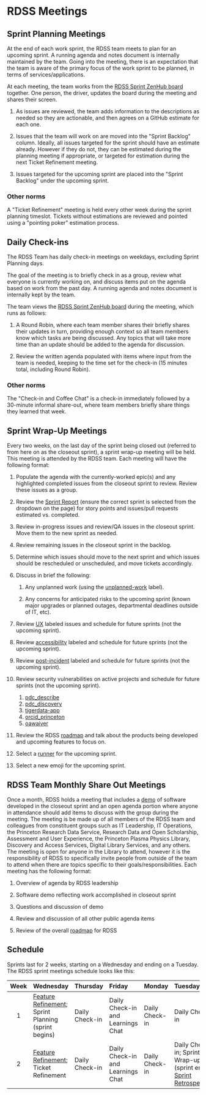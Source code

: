 # RDSS Meetings

## Sprint Planning Meetings

At the end of each work sprint, the RDSS team meets to plan for an upcoming sprint. A running agenda and notes document is internally maintained by the team. Going into the meeting, there is an expectation that the team is aware of the primary focus of the work sprint to be planned, in terms of services/applications.

At each meeting, the team works from the [RDSS Sprint ZenHub board](https://app.zenhub.com/workspaces/rdss-61a4f1a12a399b001730f65a/board) together. One person, the driver, updates the board during the meeting and shares their screen.

1. As issues are reviewed, the team adds information to the descriptions as needed so they are actionable, and then agrees on a GitHub estimate for each one.

2. Issues that the team will work on are moved into the "Sprint Backlog" column.  Ideally, all issues targeted for the sprint should have an estimate already.  However if they do not, they can be estimated during the planning meeting if appropriate, or targeted for estimation during the next Ticket Refinement meeting.

3. Issues targeted for the upcoming sprint are placed into the "Sprint Backlog" under the upcoming sprint.

### Other norms

A "Ticket Refinement" meeting is held every other week during the sprint planning timeslot.  Tickets without estimations are reviewed and pointed using a "pointing poker" estimation process.   

## Daily Check-ins

The RDSS Team has daily check-in meetings on weekdays, excluding Sprint Planning days.

The goal of the meeting is to briefly check in as a group, review what everyone is currently working on, and discuss items put on the agenda based on work from the past day. A running agenda and notes document is internally kept by the team.

The team views the [RDSS Sprint ZenHub board](https://app.zenhub.com/workspaces/rdss-61a4f1a12a399b001730f65a/board) during the meeting, which runs as follows:

1. A Round Robin, where each team member shares their briefly shares their updates in turn, providing enough context so all team members know which tasks are being discussed.  Any topics that will take more time than an update should be added to the agenda for discussion.

1. Review the written agenda populated with items where input from the team is needed, keeping to the time set for the check-in (15 minutes total, including Round Robin).

### Other norms

The "Check-in and Coffee Chat" is a check-in immediately followed by a 30-minute informal share-out, where team members briefly share things they learned that week. 

## Sprint Wrap-Up Meetings

Every two weeks, on the last day of the sprint being closed out (referred to from here on as the closeout sprint), a sprint wrap-up meeting will be held.  This meeting is attended by the RDSS team.  Each meeting will have the following format:

1. Populate the agenda with the currently-worked epic(s) and any highlighted completed issues from the closeout sprint to review.  Review these issues as a group.  

2. Review the [Sprint Report](https://app.zenhub.com/workspaces/rdss-61a4f1a12a399b001730f65a/reports/burndown) (ensure the correct sprint is selected from the dropdown on the page) for story points and issues/pull requests estimated vs. completed.

3. Review in-progress issues and review/QA issues in the closeout sprint.  Move them to the new sprint as needed.

4. Review remaining issues in the closeout sprint in the backlog.

5. Determine which issues should move to the next sprint and which issues should be rescheduled or unscheduled, and move tickets accordingly. 

6. Discuss in brief the following:

    1. Any unplanned work (using the [unplanned-work](https://github.com/pulibrary/rdss-catchall/issues/108#workspaces/rdss-61a4f1a12a399b001730f65a/board?labels=unplanned-work) label).

    2. Any concerns for anticipated risks to the upcoming sprint (known major upgrades or planned outages, departmental deadlines outside of IT, etc).

7. Review [UX](https://github.com/pulibrary/rdss-catchall/issues/108#workspaces/rdss-61a4f1a12a399b001730f65a/board?labels=UX) labeled issues and schedule for future sprints (not the upcoming sprint).

8. Review [accessibility](https://github.com/pulibrary/rdss-catchall/issues/108#workspaces/rdss-61a4f1a12a399b001730f65a/board?labels=accessibility) labeled and schedule for future sprints (not the upcoming sprint).

9. Review [post-incident](https://github.com/pulibrary/rdss-catchall/issues/108#workspaces/rdss-61a4f1a12a399b001730f65a/board?labels=post-incident) labeled and schedule for future sprints (not the upcoming sprint).

10. Review security vulnerabilities on active projects and schedule for future sprints (not the upcoming sprint).
    1. [pdc_describe](https://github.com/pulibrary/pdc_describe/security/dependabot)
    1. [pdc_discovery](https://github.com/pulibrary/pdc_discovery/security/dependabot)
    1. [tigerdata-app](https://github.com/pulibrary/tigerdata-app/security/dependabot)
    1. [orcid_princeton](https://github.com/pulibrary/orcid_princeton/security/dependabot)
    1. [oawaiver](https://github.com/pulibrary/oawaiver/security/dependabot)

12. Review the RDSS [roadmap](roadmap.md) and talk about the products being developed and upcoming features to focus on.

13. Select a [runner](runner.md) for the upcoming sprint.

14. Select a new emoji for the upcoming sprint.

## RDSS Team Monthly Share Out Meetings

Once a month, RDSS holds a meeting that includes a [demo](software_demos.md) of software developed in the closeout sprint and an open agenda portion where anyone in attendance should add items to discuss with the group during the meeting.  The meeting is be made up of all members of the RDSS team and colleagues from constituent groups such as IT Leadership, IT Operations, the Princeton Research Data Service, Research Data and Open Scholarship, Assessment and User Experience, the Princeton Plasma Physics Library, Discovery and Access Services, Digital Library Services, and any others.  The meeting is open for anyone in the Library to attend, however it is the responsibility of RDSS to specifically invite people from outside of the team to attend when there are topics specific to their goals/responsibilities.  Each meeting has the following format: 

1. Overview of agenda by RDSS leadership

1. Software demo reflecting work accomplished in closeout sprint

1. Questions and discussion of demo

1. Review and discussion of all other public agenda items

1. Review of the overall [roadmap](roadmap.md) for RDSS

## Schedule

Sprints last for 2 weeks, starting on a Wednesday and ending on a Tuesday. The RDSS sprint meetings schedule looks like this:

| Week | Wednesday                           | Thursday       | Friday                            | Monday         | Tuesday                                                  |
| :--: | :---------------------------------- | :------------- | :-------------------------------- | :------------- | :------------------------------------------------------- |
|  1   | [Feature Refinement](product_owners.md); Sprint Planning (sprint begins) | Daily Check-in | Daily Check-in and Learnings Chat | Daily Check-in | Daily Check-in                                           |
|  2   | [Feature Refinement](product_owners.md); Ticket Refinement        | Daily Check-in | Daily Check-in and Learnings Chat | Daily Check-in | Daily Check-in; Sprint Wrap-up (sprint ends); [Sprint Retrospective](retros.md) |
